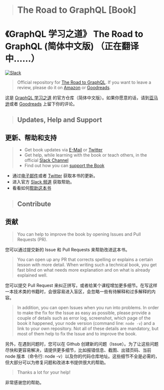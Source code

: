 > # The Road to GraphQL [Book]
# 《GraphQL 学习之道》 The Road to GraphQL  (简体中文版) （正在翻译中……）


[![Slack](https://slack-the-road-to-learn-react.wieruch.com/badge.svg)](https://slack-the-road-to-learn-react.wieruch.com/)

> Official repository for [The Road to GraphQL](https://roadtoreact.com/). If you want to leave a review, please do it on [Amazon](https://www.amazon.com/dp/1730853935) or [Goodreads](https://www.goodreads.com/book/show/42641103-the-road-to-graphql).

这是 [GraphQL 学习之道](https://roadtoreact.com/) 的官方仓库（简体中文版）。如果你愿意的话，请到[亚马逊](https://www.amazon.com/dp/1730853935)或者 [Goodreads](https://www.goodreads.com/book/show/42641103-the-road-to-graphql) 上留下你的评论。

> ## Updates, Help and Support
## 更新、帮助和支持

> * Get book updates via [E-Mail](https://www.getrevue.co/profile/rwieruch) or [Twitter](https://twitter.com/rwieruch)
> * Get help, while learning with the book or teach others, in the official [Slack Channel](https://slack-the-road-to-learn-react.wieruch.com/)
> * Find out how you can [support the Book](https://www.robinwieruch.de/about/)

* 通过[电子邮件](https://www.getrevue.co/profile/rwieruch)或者 [Twitter](https://twitter.com/rwieruch) 获取本书的更新。
* 进入官方 [Slack 频道](https://slack-the-road-to-learn-react.wieruch.com/) 获取帮助。
* 看看如何[帮助这本书](https://www.robinwieruch.de/about/)

>## Contribute
## 贡献

> You can help to improve the book by opening Issues and Pull Requests (PR).

您可以通过提交新的 Issue 和 Pull Requests 来帮助改进这本书。

>You can open up any PR that corrects spelling or explains a certain lesson with more detail. When writing such a technical book, you get fast blind on what needs more explanation and on what is already explained well.

您可以提交 Pull Request 来纠正拼写，或者给某个课程增加更多细节。在写这样一本技术类的书籍时，会很容易进入盲区，会忽略一些有待解释和过多解释的内容。

> In addition, you can open Issues when you run into problems. In order to make the fix for the Issue as easy as possible, please provide a couple of details such as error log, screenshot, which page of the book it happened, your node version (command line: `node -v`) and a link to your own repository. Not all of these details are mandatory, but most of them help to fix the Issue and to improve the book.

另外，在遇到问题时，您可以在 Github 创建新的问题（Issue）。为了让这些问题尽快和更容易解决，请提供更多细节，比如报错信息、截图、出错页码、当前 node 版本（命令行: node -v）以及你的代码仓库地址。这些细节不全是必需的，但大部分可以为修复问题和改进本书提供很大的帮助。

> Thanks a lot for your help!

非常感谢您的帮助。